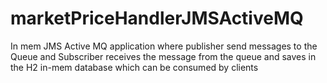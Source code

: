 # marketPriceHandlerJMSActiveMQ
In mem JMS Active MQ application where publisher send messages to the Queue and Subscriber receives the message from the queue and saves in the H2 in-mem database which can be consumed by clients
